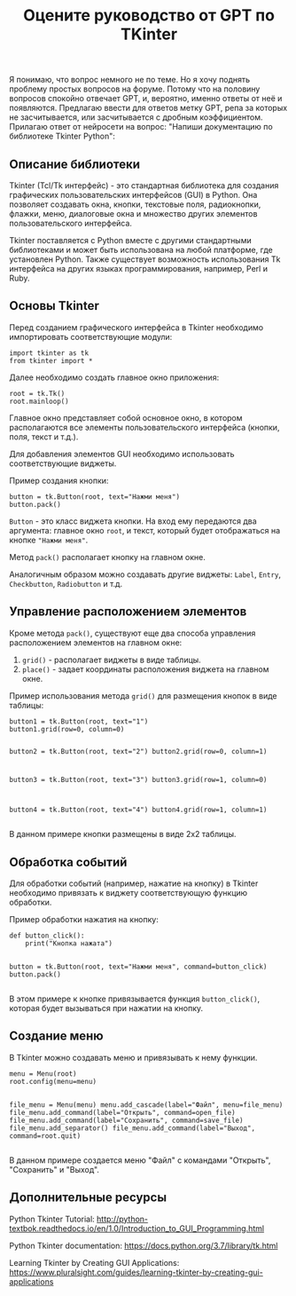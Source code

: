 ﻿---
title: "Оцените руководство от GPT по TKinter"
se.owner.user_id: 540427
se.owner.display_name: "MrSvinia"
se.owner.link: "https://ru.meta.stackoverflow.com/users/540427/mrsvinia"
se.link: "https://ru.meta.stackoverflow.com/questions/12462/%d0%9e%d1%86%d0%b5%d0%bd%d0%b8%d1%82%d0%b5-%d1%80%d1%83%d0%ba%d0%be%d0%b2%d0%be%d0%b4%d1%81%d1%82%d0%b2%d0%be-%d0%be%d1%82-gpt-%d0%bf%d0%be-tkinter"
se.question_id: 12462
se.post_type: question
---
<p>Я понимаю, что вопрос немного не по теме. Но я хочу поднять проблему простых вопросов на форуме. Потому что на половину вопросов спокойно отвечает GPT, и, вероятно, именно ответы от неё и появляются. Предлагаю ввести для ответов метку GPT, репа за которых не засчитывается, или засчитывается с дробным коэффициентом. Прилагаю ответ от нейросети на вопрос: &quot;Напиши документацию по библиотеке Tkinter Python&quot;:</p>
<h2>Описание библиотеки</h2>
<p>Tkinter (Tcl/Tk интерфейс) - это стандартная библиотека для создания графических пользовательских интерфейсов (GUI) в Python. Она позволяет создавать окна, кнопки, текстовые поля, радиокнопки, флажки, меню, диалоговые окна и множество других элементов пользовательского интерфейса.</p>
<p>Tkinter поставляется с Python вместе с другими стандартными библиотеками и может быть использована на любой платформе, где установлен Python. Также существует возможность использования Tk интерфейса на других языках программирования, например, Perl и Ruby.</p>
<h2>Основы Tkinter</h2>
<p>Перед созданием графического интерфейса в Tkinter необходимо импортировать соответствующие модули:</p>
<pre><code>import tkinter as tk
from tkinter import *
</code></pre>
<p>Далее необходимо создать главное окно приложения:</p>
<pre><code>root = tk.Tk()
root.mainloop()
</code></pre>
<p>Главное окно представляет собой основное окно, в котором располагаются все элементы пользовательского интерфейса (кнопки, поля, текст и т.д.).</p>
<p>Для добавления элементов GUI необходимо использовать соответствующие виджеты.</p>
<p>Пример создания кнопки:</p>
<pre><code>button = tk.Button(root, text=&quot;Нажми меня&quot;)
button.pack()
</code></pre>
<p><code>Button</code> - это класс виджета кнопки. На вход ему передаются два аргумента: главное окно <code>root</code>, и текст, который будет отображаться на кнопке <code>&quot;Нажми меня&quot;</code>.</p>
<p>Метод <code>pack()</code> располагает кнопку на главном окне.</p>
<p>Аналогичным образом можно создавать другие виджеты: <code>Label</code>, <code>Entry</code>, <code>Checkbutton</code>, <code>Radiobutton</code> и т.д.</p>
<h2>Управление расположением элементов</h2>
<p>Кроме метода <code>pack()</code>, существуют еще два способа управления расположением элементов на главном окне:</p>
<ol>
<li><code>grid()</code> - располагает виджеты в виде таблицы.</li>
<li><code>place()</code> - задает координаты расположения виджета на главном окне.</li>
</ol>
<p>Пример использования метода <code>grid()</code> для размещения кнопок в виде таблицы:</p>
<pre><code>button1 = tk.Button(root, text=&quot;1&quot;)
button1.grid(row=0, column=0)

button2 = tk.Button(root, text=&quot;2&quot;)
button2.grid(row=0, column=1)

button3 = tk.Button(root, text=&quot;3&quot;)
button3.grid(row=1, column=0)

button4 = tk.Button(root, text=&quot;4&quot;)
button4.grid(row=1, column=1)
</code></pre>
<p>В данном примере кнопки размещены в виде 2x2 таблицы.</p>
<h2>Обработка событий</h2>
<p>Для обработки событий (например, нажатие на кнопку) в Tkinter необходимо привязать к виджету соответствующую функцию обработки.</p>
<p>Пример обработки нажатия на кнопку:</p>
<pre><code>def button_click():
    print(&quot;Кнопка нажата&quot;)

button = tk.Button(root, text=&quot;Нажми меня&quot;, command=button_click)
button.pack()
</code></pre>
<p>В этом примере к кнопке привязывается функция <code>button_click()</code>, которая будет вызываться при нажатии на кнопку.</p>
<h2>Создание меню</h2>
<p>В Tkinter можно создавать меню и привязывать к нему функции.</p>
<pre><code>menu = Menu(root)
root.config(menu=menu)

file_menu = Menu(menu)
menu.add_cascade(label=&quot;Файл&quot;, menu=file_menu)
file_menu.add_command(label=&quot;Открыть&quot;, command=open_file)
file_menu.add_command(label=&quot;Сохранить&quot;, command=save_file)
file_menu.add_separator()
file_menu.add_command(label=&quot;Выход&quot;, command=root.quit)
</code></pre>
<p>В данном примере создается меню &quot;Файл&quot; с командами &quot;Открыть&quot;, &quot;Сохранить&quot; и &quot;Выход&quot;.</p>
<h2>Дополнительные ресурсы</h2>
<p>Python Tkinter Tutorial: <a href="http://python-textbok.readthedocs.io/en/1.0/Introduction_to_GUI_Programming.html" rel="nofollow noreferrer">http://python-textbok.readthedocs.io/en/1.0/Introduction_to_GUI_Programming.html</a></p>
<p>Python Tkinter documentation: <a href="https://docs.python.org/3.7/library/tk.html" rel="nofollow noreferrer">https://docs.python.org/3.7/library/tk.html</a></p>
<p>Learning Tkinter by Creating GUI Applications: <a href="https://www.pluralsight.com/guides/learning-tkinter-by-creating-gui-applications" rel="nofollow noreferrer">https://www.pluralsight.com/guides/learning-tkinter-by-creating-gui-applications</a></p>
